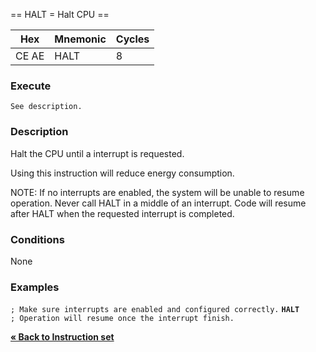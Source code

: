 \== HALT = Halt CPU ==

| Hex   | Mnemonic | Cycles |
| ----- | -------- | ------ |
| CE AE | HALT     | 8      |

### Execute

`See description.`

### Description

Halt the CPU until a interrupt is requested.

Using this instruction will reduce energy consumption.

NOTE:
If no interrupts are enabled, the system will be unable to resume
operation.
Never call HALT in a middle of an interrupt.
Code will resume after HALT when the requested interrupt is completed.

### Conditions

None

### Examples

`; Make sure interrupts are enabled and configured correctly.`
**`HALT`**
`; Operation will resume once the interrupt finish.`

[**« Back to Instruction set**](S1C88_InstructionSet.md "wikilink")
